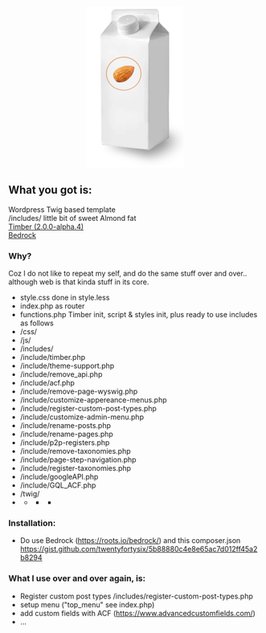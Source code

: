 <p align="center"><img src="almond-milk.png" /></p>

## What you got is:

Wordpress Twig based template<br>
/includes/ little bit of sweet Almond fat<br>
<a href="https://timber.github.io/docs/v2/" target="_blank">Timber (2.0.0-alpha.4)</a><br>
<a href="https://roots.io/bedrock/" targt="_blank">Bedrock</a><br>

### Why?
Coz I do not like to repeat my self, and do the same stuff over and over.. although web is that kinda stuff in its core.

- style.css done in style.less
- index.php as router
- functions.php Timber init, script & styles init, plus ready to use includes as follows
- /css/ 
- /js/ 
- /includes/
- /include/timber.php
- /include/theme-support.php
- /include/remove_api.php
- /include/acf.php
- /include/remove-page-wyswig.php
- /include/customize-appereance-menus.php
- /include/register-custom-post-types.php
- /include/customize-admin-menu.php
- /include/rename-posts.php
- /include/rename-pages.php
- /include/p2p-registers.php
- /include/remove-taxonomies.php
- /include/page-step-navigation.php
- /include/register-taxonomies.php
- /include/googleAPI.php
- /include/GQL_ACF.php
- /twig/
- - - *

### Installation:
- Do use Bedrock (https://roots.io/bedrock/) and this composer.json https://gist.github.com/twentyfortysix/5b88880c4e8e65ac7d012ff45a2b8294

### What I use over and over again, is:
- Register custom post types /includes/register-custom-post-types.php
- setup menu ("top_menu" see index.php)
- add custom fields with ACF (https://www.advancedcustomfields.com/)
- ...
